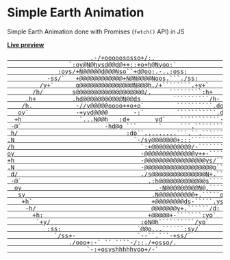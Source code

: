 # Simple Earth Animation

Simple Earth Animation done with Promises (`fetch()` API) in JS

[**Live preview**](https://al1almasi.ir/earth-animation)

<a href="https://al1almasi.ir/earth-animation">
<pre>
                       .-/+ooooososso+/:.                       
                 `:oy@N@hysd@@d@++::+o+h@Nyoo:`                 
              :oys/+N@@@@@d@@@Nso``+d@oo:.-..:oss:              
           -ss/`   +@@@@@@@@@@@@+N@N@@@@Noos.```./ss:           
         /y+`      o@@@@@@@@@@@@@@@N@@@h./+````````.+y+`        
       /h/        s@@@@@@@@@@@@@@@@@@@/.     `````````:h+       
     .h+          .hd@@@@@@@@@@@N@@ds         ``````````/h-     
    /h.            -//y@@@@@oooo++o+o`         ``````````.do    
   oy`             -+yyd@@@@       -:`         ```````````.ds   
  +h                `...N@@h   :d+       yd`    ```````````-Ns  
 -@`                       -hd@o ```      `     ```.````````s@: 
 h/                              :do``.........```.``.``````.N@ 
.N                                 `-/sy@@@@@@@+:::``````````:@:
/h                                   `:+@@@@@@@@@@@/-`````````yo
oy                                   -@@@@@@@@@@@@@@y++-``````oy
+h                                   -@@@@@@@@@@@@@@@@@ys/````ss
.N                                   -@@@@@@@@@@@@@@@@@@@o````d:
 d/                                  ./s@@@@@@@@@@@@@@@N+.```:@ 
 -@`                                   .:h@@@@@@@@@@@@@s````.d/ 
  oy                                     .-N@@@@@@@@@N@.````sy  
   sy                                   .N@@@@@@@@@@+.`````oy   
    +h`                                 +@@@@@@@@ds-`````.ys    
     -h/                                @@@@@@@y+.``````/d:     
       +h:                             +@@@@@+-```````:yo`      
        `+y/                         :oN@h``````````/yo`        
           :ss:                     `@@o...``````:sy/           
             `/ss+-                 `--``.```-+ss/`             
                 ./ooo+:-` `` ````-/::./+osso/.                 
                      `-:+osyshhhhhyoo+/-`                      
</pre>
</a>
